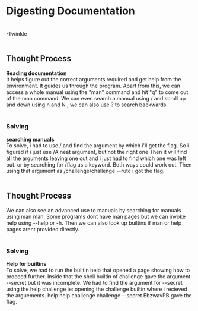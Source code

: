 # Digesting Documentation 
<br>
-Twinkle 
<br><br>

## Thought Process
**Reading documentation** <br>
It helps figure out the correct arguments required and get help from the environment. 
                     It guides us through the program. Apart from this, we can access a whole manual using the "man" command and hit "q" 
                     to come out of the man command.
                     We can even search a manual using / and scroll up and down using n and N , we can also use ? to search backwards.
<br>
<br>
### Solving
 **searching manuals** <br>
 To solve, i had to use / and find the argument by which i'll get the flag. So i figured if i just use 
              /A neat argument, but not the right one 
              Then it will find all the arguments leaving one out and i just had to find which one was left out. 
              or by searching for /flag as a keyword. Both ways could work out. 
              Then using that argument as 
              /challenge/challenge --rutc
              i got the flag.
<br>
<br>
## Thought Process
We can also see an advanced use to manuals by searching for manuals using man man. 
                     Some programs dont have man pages but we can invoke help using --help or -h.
                     Then we can also look up builtins if man or help pages arent provided directly.
<br>
<br>
### Solving
 **Help for builtins** <br>
 To solve, we had to run the builtin help that opened a page showing how to proceed further. 
              Inside that the shell builtin of challenge gave the argument --secret but it was incomplete. We had to find the argument for --secret
              using the help challenge ie: opening the challenge builtin where i recieved the arguements. 
              help 
              help challenge 
              challenge --secret EbzwavPB
              gave the flag. 
              
              
